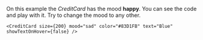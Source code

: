 On this example the _CreditCard_ has the mood <b>happy</b>. You can see the code and play with it. Try to change the mood to any other.

```
<CreditCard size={200} mood="sad" color="#83D1FB" text="Blue" showTextOnHover={false} />
```
